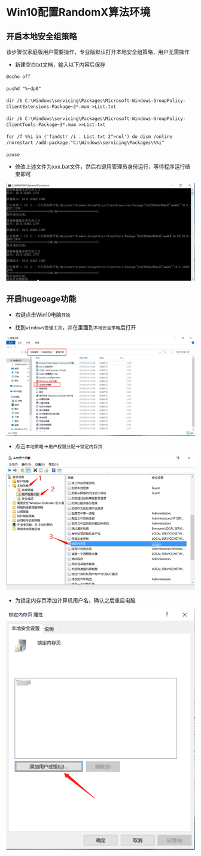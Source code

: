 # Win10配置RandomX算法环境

## 开启本地安全组策略

该步骤仅家庭版用户需要操作，专业版默认打开本地安全组策略，用户无需操作

- 新建空白txt文档，输入以下内容后保存

```shell
@echo off
 
pushd "%~dp0"
 
dir /b C:\Windows\servicing\Packages\Microsoft-Windows-GroupPolicy-ClientExtensions-Package~3*.mum >List.txt
 
dir /b C:\Windows\servicing\Packages\Microsoft-Windows-GroupPolicy-ClientTools-Package~3*.mum >>List.txt
 
for /f %%i in ('findstr /i . List.txt 2^>nul') do dism /online /norestart /add-package:"C:\Windows\servicing\Packages\%%i"
 
pause
```

- 修改上述文件为xxx.bat文件，然后右键用管理员身份运行，等待程序运行结束即可

![Open the security group](img/Open_the_security_group.png)

## 开启hugeoage功能

- 右键点击Win10电脑`开始`

- 找到`windows管理工具`，并在里面到`本地安全策略`后打开

![RandomX_first](img/RandomX_first.png)

- 点击`本地策略`->`用户权限分配`->`锁定内存页`

![RandomX_two](img/RandomX_two.png)

- 为锁定内存页添加计算机用户名，确认之后重启电脑

![RandomX_three](img/RandomX_three.png)

  